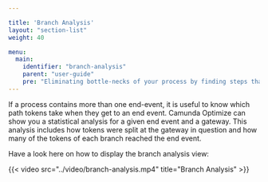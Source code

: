 ```yaml
---

title: 'Branch Analysis'
layout: "section-list"
weight: 40

menu:
  main:
    identifier: "branch-analysis"
    parent: "user-guide"
    pre: "Eliminating bottle-necks of your process by finding steps that take longer than a specified target value"
---
```


If a process contains more than one end-event, it is useful to know which path tokens take when they get to an end event. Camunda Optimize can show you a statistical analysis for a given end event and a gateway. This analysis includes how tokens were split at the gateway in question and how many of the tokens of each branch reached the end event.

Have a look here on how to display the branch analysis view:

{{< video src="../video/branch-analysis.mp4" title="Branch Analysis" >}}
